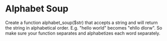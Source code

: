 # Alphabet Soup

Create a function alphabet_soup($str) that accepts a string and will
return the string in alphabetical order. E.g. "hello world" becomes
"ehllo dlorw". So make sure your function separates and alphabetizes
each word separately.

